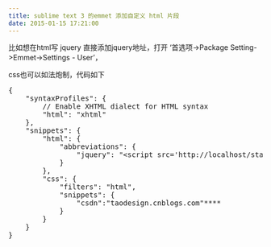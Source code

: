 ```yaml
---
title: sublime text 3 的emmet 添加自定义 html 片段
date: 2015-01-15 17:21:00
---
```


比如想在html写 jquery 直接添加jquery地址，打开 &lsquo;首选项-&gt;Package Setting-&gt;Emmet-&gt;Settings - User&rsquo;，

css也可以如法炮制，代码如下

<pre>{
    "syntaxProfiles": {
        // Enable XHTML dialect for HTML syntax
        "html": "xhtml"
    },
    "snippets": {
        "html": {
            "abbreviations": {
                "jquery": "&lt;script src='http://localhost/static/js/jquery.js'&gt;&lt;/script&gt;"
            }
        },
        "css": {
            "filters": "html",
            "snippets": {
                "csdn":"taodesign.cnblogs.com"****
            }
        }
    }
}
</pre>

&nbsp;
